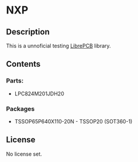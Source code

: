 # NXP
## Description
This is a unnoficial testing [LibrePCB](https://librepcb.org) library.


## Contents
### Parts:
- LPC824M201JDH20

### Packages
- TSSOP65P640X110-20N - TSSOP20 (SOT360-1)


## License

No license set. 
